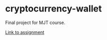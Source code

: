 # cryptocurrency-wallet
Final project for MJT course.

[Link to assignment](https://github.com/fmi/java-course/blob/master/course-projects/cryptocurrency-wallet.md)
